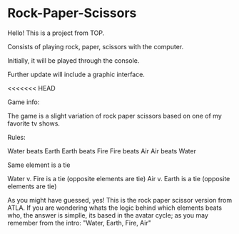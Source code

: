 # Rock-Paper-Scissors

Hello! This is a project from TOP.

Consists of playing rock, paper, scissors with the computer.

Initially, it will be played through the console.

Further update will include a graphic interface.

<<<<<<< HEAD

Game info:

The game is a slight variation of rock paper scissors based on one 
of my favorite tv shows.

Rules: 

Water beats Earth
Earth beats Fire
Fire beats Air
Air beats Water

Same element is a tie

Water v. Fire is a tie (opposite elements are tie)
Air v. Earth is a tie (opposite elements are tie)

As you might have guessed, yes! This is the rock paper scissor version from ATLA.
If you are wondering whats the logic behind which elements beats who,
the answer is simplle, its based in the avatar cycle; as you may remember from
the intro: "Water, Earth, Fire, Air"

